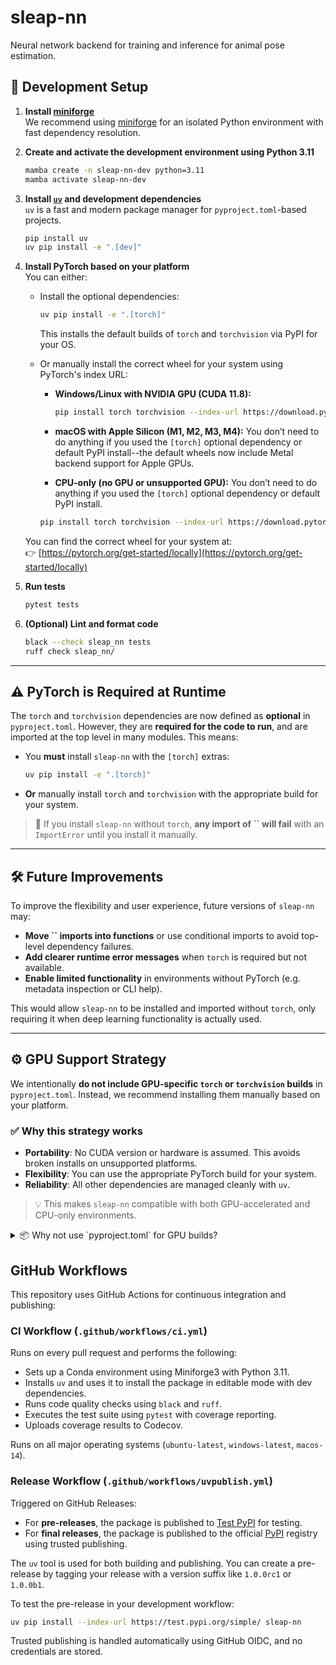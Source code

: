 # sleap-nn
Neural network backend for training and inference for animal pose estimation.

## 🚀 Development Setup

1. **Install [miniforge](https://github.com/conda-forge/miniforge?tab=readme-ov-file#requirements-and-installers)**  
   We recommend using [miniforge](https://github.com/conda-forge/miniforge) for an isolated Python environment with fast dependency resolution.

2. **Create and activate the development environment using Python 3.11**  
   ```bash
   mamba create -n sleap-nn-dev python=3.11
   mamba activate sleap-nn-dev
   ```

3. **Install [`uv`](https://github.com/astral-sh/uv) and development dependencies**  
   `uv` is a fast and modern package manager for `pyproject.toml`-based projects.
   ```bash
   pip install uv
   uv pip install -e ".[dev]"
   ```

4. **Install PyTorch based on your platform**\
   You can either:

   - Install the optional dependencies:

     ```bash
     uv pip install -e ".[torch]"
     ```

     This installs the default builds of `torch` and `torchvision` via PyPI for your OS.

   - Or manually install the correct wheel for your system using PyTorch's index URL:

     - **Windows/Linux with NVIDIA GPU (CUDA 11.8):**

       ```bash
       pip install torch torchvision --index-url https://download.pytorch.org/whl/cu118
       ```

     - **macOS with Apple Silicon (M1, M2, M3, M4):** You don’t need to do anything if you used the `[torch]` optional dependency or default PyPI install--the default wheels now include Metal backend support for Apple GPUs.

     - **CPU-only (no GPU or unsupported GPU):** You don’t need to do anything if you used the `[torch]` optional dependency or default PyPI install.

      ```bash
      pip install torch torchvision --index-url https://download.pytorch.org/whl/cpu
      ```

   You can find the correct wheel for your system at:\
   👉 [https://pytorch.org/get-started/locally](https://pytorch.org/get-started/locally)

5. **Run tests**  
   ```bash
   pytest tests
   ```

6. **(Optional) Lint and format code**
   ```bash
   black --check sleap_nn tests
   ruff check sleap_nn/
   ```

---

## ⚠️ PyTorch is Required at Runtime

The `torch` and `torchvision` dependencies are now defined as **optional** in `pyproject.toml`. However, they are **required for the code to run**, and are imported at the top level in many modules. This means:

- You **must** install `sleap-nn` with the `[torch]` extras:

  ```bash
  uv pip install -e ".[torch]"
  ```

- **Or** manually install `torch` and `torchvision` with the appropriate build for your system.

> 🛑 If you install `sleap-nn` without `torch`, **any import of **``** will fail** with an `ImportError` until you install it manually.

---

## 🛠️ Future Improvements

To improve the flexibility and user experience, future versions of `sleap-nn` may:

- **Move **``** imports into functions** or use conditional imports to avoid top-level dependency failures.
- **Add clearer runtime error messages** when `torch` is required but not available.
- **Enable limited functionality** in environments without PyTorch (e.g. metadata inspection or CLI help).

This would allow `sleap-nn` to be installed and imported without `torch`, only requiring it when deep learning functionality is actually used.

---

## ⚙️ GPU Support Strategy

We intentionally **do not include GPU-specific `torch` or `torchvision` builds** in `pyproject.toml`. Instead, we recommend installing them manually based on your platform.

### ✅ Why this strategy works

- **Portability**: No CUDA version or hardware is assumed. This avoids broken installs on unsupported platforms.
- **Flexibility**: You can use the appropriate PyTorch build for your system.
- **Reliability**: All other dependencies are managed cleanly with `uv`.

> 💡 This makes `sleap-nn` compatible with both GPU-accelerated and CPU-only environments.

<details>
<summary>📦 Why not use `pyproject.toml` for GPU builds?</summary>

- GPU wheels are not on PyPI — they live at [https://download.pytorch.org/whl/](https://download.pytorch.org/whl/)
- These builds vary by platform, CUDA version, and GPU architecture.
- `uv` does not currently support CLI-based extra index URLs like pip’s `--index-url`.
- Hardcoding GPU wheels into `pyproject.toml` would break cross-platform support.

</details>

## GitHub Workflows

This repository uses GitHub Actions for continuous integration and publishing:

### CI Workflow (`.github/workflows/ci.yml`)
Runs on every pull request and performs the following:
- Sets up a Conda environment using Miniforge3 with Python 3.11.
- Installs `uv` and uses it to install the package in editable mode with dev dependencies.
- Runs code quality checks using `black` and `ruff`.
- Executes the test suite using `pytest` with coverage reporting.
- Uploads coverage results to Codecov.

Runs on all major operating systems (`ubuntu-latest`, `windows-latest`, `macos-14`).

### Release Workflow (`.github/workflows/uvpublish.yml`)
Triggered on GitHub Releases:

- For **pre-releases**, the package is published to [Test PyPI](https://test.pypi.org) for testing.
- For **final releases**, the package is published to the official [PyPI](https://pypi.org) registry using trusted publishing.

The `uv` tool is used for both building and publishing. You can create a pre-release by tagging your release with a version suffix like `1.0.0rc1` or `1.0.0b1`.

To test the pre-release in your development workflow:
```bash
uv pip install --index-url https://test.pypi.org/simple/ sleap-nn
```

Trusted publishing is handled automatically using GitHub OIDC, and no credentials are stored.